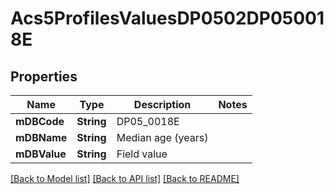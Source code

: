 # Acs5ProfilesValuesDP0502DP050018E

## Properties
Name | Type | Description | Notes
------------ | ------------- | ------------- | -------------
**mDBCode** | **String** | DP05_0018E | 
**mDBName** | **String** | Median age (years) | 
**mDBValue** | **String** | Field value | 

[[Back to Model list]](../README.md#documentation-for-models) [[Back to API list]](../README.md#documentation-for-api-endpoints) [[Back to README]](../README.md)


